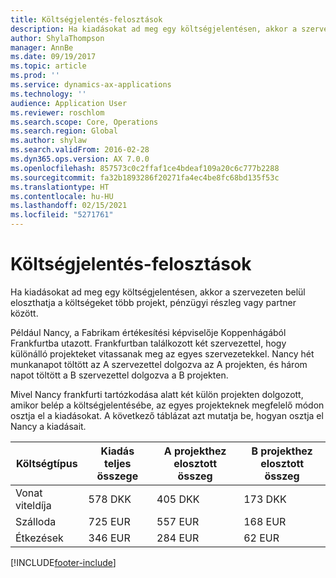 ```yaml
---
title: Költségjelentés-felosztások
description: Ha kiadásokat ad meg egy költségjelentésen, akkor a szervezeten belül eloszthatja a költségeket több projekt, jogi entitás vagy partner között.
author: ShylaThompson
manager: AnnBe
ms.date: 09/19/2017
ms.topic: article
ms.prod: ''
ms.service: dynamics-ax-applications
ms.technology: ''
audience: Application User
ms.reviewer: roschlom
ms.search.scope: Core, Operations
ms.search.region: Global
ms.author: shylaw
ms.search.validFrom: 2016-02-28
ms.dyn365.ops.version: AX 7.0.0
ms.openlocfilehash: 857573c0c2ffaf1ce4bdeaf109a20c6c777b2288
ms.sourcegitcommit: fa32b1893286f20271fa4ec4be8fc68bd135f53c
ms.translationtype: HT
ms.contentlocale: hu-HU
ms.lasthandoff: 02/15/2021
ms.locfileid: "5271761"
---
```

# <a name="expense-report-distributions"></a>Költségjelentés-felosztások

Ha kiadásokat ad meg egy költségjelentésen, akkor a szervezeten belül eloszthatja a költségeket több projekt, pénzügyi részleg vagy partner között.

Például Nancy, a Fabrikam értékesítési képviselője Koppenhágából Frankfurtba utazott. Frankfurtban találkozott két szervezettel, hogy különálló projekteket vitassanak meg az egyes szervezetekkel. Nancy hét munkanapot töltött az A szervezettel dolgozva az A projekten, és három napot töltött a B szervezettel dolgozva a B projekten.

Mivel Nancy frankfurti tartózkodása alatt két külön projekten dolgozott, amikor belép a költségjelentésébe, az egyes projekteknek megfelelő módon osztja el a kiadásokat. A következő táblázat azt mutatja be, hogyan osztja el Nancy a kiadásait.


| Költségtípus | Kiadás teljes összege|A projekthez elosztott összeg| B projekthez elosztott összeg |
|--------------|---------------------|-------------------------------|---------------------------------|
|Vonat viteldíja   |578 DKK              |405 DKK                        |173 DKK                          |
|Szálloda         |725 EUR              |557 EUR                        |168 EUR                          |
|Étkezések         |346 EUR              |284 EUR                        |62 EUR                           |



[!INCLUDE[footer-include](../includes/footer-banner.md)]